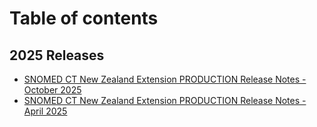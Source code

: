 # Table of contents

## 2025 Releases

* [SNOMED CT New Zealand Extension PRODUCTION Release Notes - October 2025](README.md)
* [SNOMED CT New Zealand Extension PRODUCTION Release Notes - April 2025](<README (1).md>)
